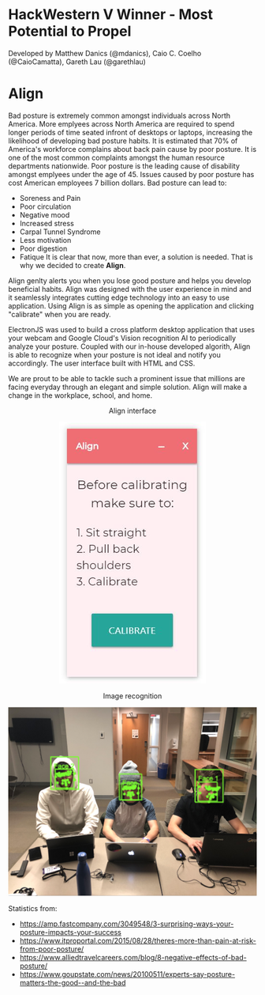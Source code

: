 # HackWestern V Winner - Most Potential to Propel
Developed by Matthew Danics (@mdanics), Caio C. Coelho (@CaioCamatta), Gareth Lau (@garethlau)

# Align
Bad posture is extremely common amongst individuals across North America. More emplyees across North America are required to spend longer periods of time seated infront of desktops or laptops, increasing the likelihood of developing bad posture habits. It is estimated that 70% of America's workforce complains about back pain cause by poor posture. It is one of the most common complaints amongst the human resource departments nationwide. Poor posture is the leading cause of disability amongst emplyees under the age of 45. Issues caused by poor posture has cost American employees 7 billion dollars. Bad posture can lead to:
- Soreness and Pain
- Poor circulation
- Negative mood
- Increased stress
- Carpal Tunnel Syndrome
- Less motivation
- Poor digestion
- Fatique
It is clear that now, more than ever, a solution is needed. That is why we decided to create **Align**. 

Align genlty alerts you when you lose good posture and helps you develop beneficial habits. Align was designed with the user experience in mind and it seamlessly integrates cutting edge technology into an easy to use application. Using Align is as simple as opening the application and clicking "calibrate" when you are ready. 

ElectronJS was used to build a cross platform desktop application that uses your webcam and Google Cloud's Vision recognition AI to periodically analyze your posture. Coupled with our in-house developed algorith, Align is able to recognize when your posture is not ideal and notify you accordingly. The user interface built with HTML and CSS.

We are prout to be able to tackle such a prominent issue that millions are facing everyday through an elegant and simple solution. Align will make a change in the workplace, school, and home.

<p align="center">
  Align interface
</p>

<p align="center">
  <img src="program.JPG">
</p>

<p align="center">
  Image recognition
</p>

<p align="center">
  <img src="marketing_image.png">
</p>


Statistics from:
 - https://amp.fastcompany.com/3049548/3-surprising-ways-your-posture-impacts-your-success
 - https://www.itproportal.com/2015/08/28/theres-more-than-pain-at-risk-from-poor-posture/
 - https://www.alliedtravelcareers.com/blog/8-negative-effects-of-bad-posture/
 - https://www.goupstate.com/news/20100511/experts-say-posture-matters-the-good--and-the-bad
